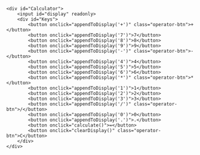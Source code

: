 <!doctype html>
<html lang="en">
<head>
    <meta charset="UTF-8">
    <meta name="viewport"
          content="width=device-width, user-scalable=no, initial-scale=1.0, maximum-scale=1.0, minimum-scale=1.0">
    <meta http-equiv="X-UA-Compatible" content="ie=edge">
    <title>Document</title>
</head>

<body>
<link rel="stylesheet" href="style.css">

    <div id="Calculator">
        <input id="display" readonly>
        <div id="Keys">
            <button onclick="appendToDisplay('+')" class="operator-btn">+</button>
            <button onclick="appendToDisplay('7')">7</button>
            <button onclick="appendToDisplay('8')">8</button>
            <button onclick="appendToDisplay('9')">9</button>
            <button onclick="appendToDisplay('-')" class="operator-btn">-</button>
            <button onclick="appendToDisplay('4')">4</button>
            <button onclick="appendToDisplay('5')">5</button>
            <button onclick="appendToDisplay('6')">6</button>
            <button onclick="appendToDisplay('*')" class="operator-btn">*</button>
            <button onclick="appendToDisplay('1')">1</button>
            <button onclick="appendToDisplay('2')">2</button>
            <button onclick="appendToDisplay('3')">3</button>
            <button onclick="appendToDisplay('/')" class="operator-btn">/</button>
            <button onclick="appendToDisplay('0')">0</button>
            <button onclick="appendToDisplay('.')">.</button>
            <button onclick="calculate()">=</button>
            <button onclick="clearDisplay()" class="operator-btn">C</button>
        </div>
    </div>
<script src="Length Calculator.js"></script>
</body>
</html>
